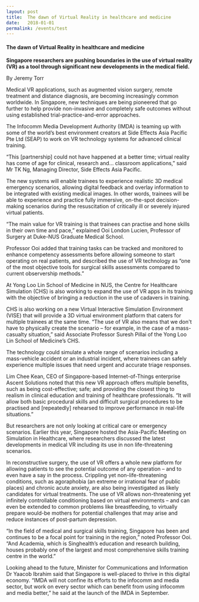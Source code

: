 ```yaml
---
layout: post
title:  The dawn of Virtual Reality in healthcare and medicine
date:   2018-01-01
permalink: /events/test
---
```


#### The dawn of Virtual Reality in healthcare and medicine
**Singapore researchers are pushing boundaries in the use of virtual reality (VR) as a tool through significant new developments in the medical field.**

By Jeremy Torr

Medical VR applications, such as augmented vision surgery, remote treatment and distance diagnosis, are becoming increasingly common worldwide. In Singapore, new techniques are being pioneered that go further to help provide non-invasive and completely safe outcomes without using established trial-practice-and-error approaches.

The Infocomm Media Development Authority (IMDA) is teaming up with some of the world’s best environment creators at Side Effects Asia Pacific Pte Ltd (SEAP) to work on VR technology systems for advanced clinical training.

“This [partnership] could not have happened at a better time; virtual reality has come of age for clinical, research and… classroom applications,” said Mr TK Ng, Managing Director, Side Effects Asia Pacific.

The new systems will enable trainees to experience realistic 3D medical emergency scenarios, allowing digital feedback and overlay information to be integrated with existing medical images. In other words, trainees will be able to experience and practice fully immersive, on-the-spot decision-making scenarios during the resuscitation of critically ill or severely injured virtual patients.

“The main value for VR training is that trainees can practise and hone skills in their own time and pace,” explained Ooi London Lucien, Professor of Surgery at Duke-NUS Graduate Medical School.

Professor Ooi added that training tasks can be tracked and monitored to enhance competency assessments before allowing someone to start operating on real patients, and described the use of VR technology as “one of the most objective tools for surgical skills assessments compared to current observership methods.”

At Yong Loo Lin School of Medicine in NUS, the Centre for Healthcare Simulation (CHS) is also working to expand the use of VR apps in its training with the objective of bringing a reduction in the use of cadavers in training.

CHS is also working on a new Virtual Interactive Simulation Environment (VISE) that will provide a 3D virtual environment platform that caters for multiple trainees at the same time. “The use of VR also means that we don't have to physically create the scenario – for example, in the case of a mass-casualty situation,” said Associate Professor Suresh Pillai of the Yong Loo Lin School of Medicine’s CHS.

The technology could simulate a whole range of scenarios including a mass-vehicle accident or an industrial incident, where trainees can safely experience multiple issues that need urgent and accurate triage responses.

Lim Chee Kean, CEO of Singapore-based Internet-of-Things enterprise Ascent Solutions noted that this new VR approach offers multiple benefits, such as being cost-effective; safe; and providing the closest thing to realism in clinical education and training of healthcare professionals. “It will allow both basic procedural skills and difficult surgical procedures to be practised and [repeatedly] rehearsed to improve performance in real-life situations.”

But researchers are not only looking at critical care or emergency scenarios. Earlier this year, Singapore hosted the Asia-Pacific Meeting on Simulation in Healthcare, where researchers discussed the latest developments in medical VR including its use in non life-threatening scenarios.

In reconstructive surgery, the use of VR offers a whole new platform for allowing patients to see the potential outcome of any operation – and to even have a say in the process. Crippling yet non-life-threatening conditions, such as agoraphobia (an extreme or irrational fear of public places) and chronic acute anxiety, are also being investigated as likely candidates for virtual treatments. The use of VR allows non-threatening yet infinitely controllable conditioning based on virtual environments – and can even be extended to common problems like breastfeeding, to virtually prepare would-be mothers for potential challenges that may arise and reduce instances of post-partum depression.

“In the field of medical and surgical skills training, Singapore has been and continues to be a focal point for training in the region,” noted Professor Ooi. “And Academia, which is Singhealth’s education and research building, houses probably one of the largest and most comprehensive skills training centre in the world.”

Looking ahead to the future, Minister for Communications and Information Dr Yaacob Ibrahim said that Singapore is well-placed to thrive in this digital economy. “IMDA will not confine its efforts to the infocomm and media sector, but work on every sector which can benefit from using infocomm and media better,” he said at the launch of the IMDA in September.

